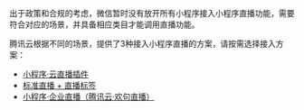 出于政策和合规的考虑，微信暂时没有放开所有小程序接入小程序直播功能，需要符合对应的场景，并具备相应类目才能调用直播功能。

腾讯云根据不同的场景，提供了3种接入小程序直播的方案，请按需选择接入方案：
- [小程序·云直播插件](https://cloud.tencent.com/document/product/1078/42916)
- [标准直播 + 直播标签](https://cloud.tencent.com/document/product/454/12554) 
- [小程序·企业直播（腾讯云·欢句直播）](https://cloud.tencent.com/solution/mini-program-enterprise-live)
 
